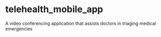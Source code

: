 # telehealth_mobile_app
A video conferencing application that assists doctors in triaging medical emergencies
